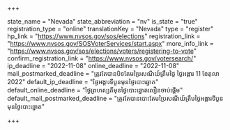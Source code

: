 +++

state_name = "Nevada"
state_abbreviation = "nv"
is_state = "true"
registration_type = "online"
translationKey = "Nevada"
type = "register"
hp_link = "https://www.nvsos.gov/sos/elections"
registration_link = "https://www.nvsos.gov/SOSVoterServices/start.aspx"
more_info_link = "https://www.nvsos.gov/sos/elections/voters/registering-to-vote"
confirm_registration_link = "https://www.nvsos.gov/votersearch/"
ip_deadline = "2022-11-08"
online_deadline = "2022-11-08"
mail_postmarked_deadline = "ត្រូវតែបានបិទតែមប្រៃសណីយ៍ត្រឹមថ្ងៃ​ ថ្ងៃអង្គារ 11 ខែតុលា 2022"
default_ip_deadline = "ថ្ងៃអង្គារទីបួនមុនថ្ងៃបោះឆ្នោត"
default_online_deadline = "ថ្ងៃព្រហស្បតិ៍មុនថ្ងៃបោះឆ្នោតលឿនចាប់ផ្តើម"
default_mail_postmarked_deadline = "ត្រូវតែបានបោះតែមប្រៃសណីយ៍ត្រឹមថ្ងៃអង្គារទីបួនមុនថ្ងៃបោះឆ្នោត"

+++